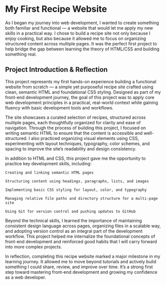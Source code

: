 # My First Recipe Website

As I began my journey into web development, I wanted to create something both familiar and functional — a website that would let me apply my new skills in a practical way. I chose to build a recipe site not only because I enjoy cooking, but also because it allowed me to focus on organizing structured content across multiple pages. It was the perfect first project to help bridge the gap between learning the theory of HTML/CSS and building something real.

## Project Introduction & Reflection

This project represents my first hands-on experience building a functional website from scratch — a simple yet purposeful recipe site crafted using clean, semantic HTML and foundational CSS styling. Designed as part of my front-end development journey, the goal of this project was to apply core web development principles in a practical, real-world context while gaining fluency with basic development tools and workflows.

The site showcases a curated selection of recipes, structured across multiple pages, each thoughtfully organized for clarity and ease of navigation. Through the process of building this project, I focused on writing semantic HTML to ensure that the content is accessible and well-structured. I also practiced organizing visual elements using CSS, experimenting with layout techniques, typography, color schemes, and spacing to improve the site’s readability and design consistency.

In addition to HTML and CSS, this project gave me the opportunity to practice key development skills, including:

    Creating and linking semantic HTML pages

    Structuring content using headings, paragraphs, lists, and images

    Implementing basic CSS styling for layout, color, and typography

    Managing relative file paths and directory structure for a multi-page site

    Using Git for version control and pushing updates to GitHub

Beyond the technical skills, I learned the importance of maintaining consistent design language across pages, organizing files in a scalable way, and adopting version control as an integral part of the development workflow. This project helped me internalize the foundational concepts of front-end development and reinforced good habits that I will carry forward into more complex projects.

In reflection, completing this recipe website marked a major milestone in my learning journey. It allowed me to move beyond tutorials and actively build something I could share, review, and improve over time. It’s a strong first step toward mastering front-end development and growing my confidence as a web developer.
